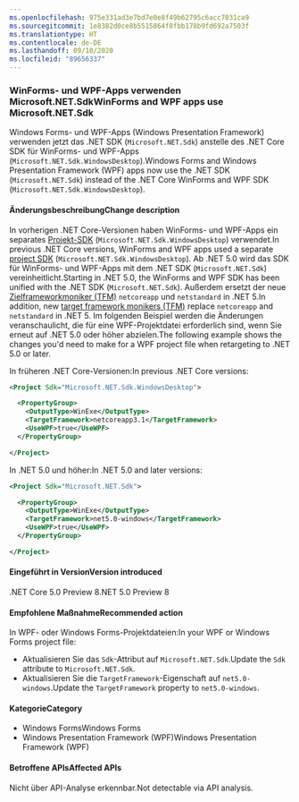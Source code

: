 ```yaml
---
ms.openlocfilehash: 975e331ad3e7bd7e0e8f49b62795c6acc7031ca9
ms.sourcegitcommit: 1e8382d0ce8b5515864f8fbb178b9fd692a7503f
ms.translationtype: HT
ms.contentlocale: de-DE
ms.lasthandoff: 09/10/2020
ms.locfileid: "89656337"
---
```

### <a name="winforms-and-wpf-apps-use-microsoftnetsdk"></a><span data-ttu-id="8225d-101">WinForms- und WPF-Apps verwenden Microsoft.NET.Sdk</span><span class="sxs-lookup"><span data-stu-id="8225d-101">WinForms and WPF apps use Microsoft.NET.Sdk</span></span>

<span data-ttu-id="8225d-102">Windows Forms- und WPF-Apps (Windows Presentation Framework) verwenden jetzt das .NET SDK (`Microsoft.NET.Sdk`) anstelle des .NET Core SDK für WinForms- und WPF-Apps (`Microsoft.NET.Sdk.WindowsDesktop`).</span><span class="sxs-lookup"><span data-stu-id="8225d-102">Windows Forms and Windows Presentation Framework (WPF) apps now use the .NET SDK (`Microsoft.NET.Sdk`) instead of the .NET Core WinForms and WPF SDK (`Microsoft.NET.Sdk.WindowsDesktop`).</span></span>

#### <a name="change-description"></a><span data-ttu-id="8225d-103">Änderungsbeschreibung</span><span class="sxs-lookup"><span data-stu-id="8225d-103">Change description</span></span>

<span data-ttu-id="8225d-104">In vorherigen .NET Core-Versionen haben WinForms- und WPF-Apps ein separates [Projekt-SDK](../../../../docs/core/project-sdk/overview.md) (`Microsoft.NET.Sdk.WindowsDesktop`) verwendet.</span><span class="sxs-lookup"><span data-stu-id="8225d-104">In previous .NET Core versions, WinForms and WPF apps used a separate [project SDK](../../../../docs/core/project-sdk/overview.md) (`Microsoft.NET.Sdk.WindowsDesktop`).</span></span> <span data-ttu-id="8225d-105">Ab .NET 5.0 wird das SDK für WinForms- und WPF-Apps mit dem .NET SDK (`Microsoft.NET.Sdk`) vereinheitlicht.</span><span class="sxs-lookup"><span data-stu-id="8225d-105">Starting in .NET 5.0, the WinForms and WPF SDK has been unified with the .NET SDK (`Microsoft.NET.Sdk`).</span></span> <span data-ttu-id="8225d-106">Außerdem ersetzt der neue [Zielframeworkmoniker (TFM)](../../../../docs/standard/frameworks.md) `netcoreapp` und `netstandard` in .NET 5.</span><span class="sxs-lookup"><span data-stu-id="8225d-106">In addition, new [target framework monikers (TFM)](../../../../docs/standard/frameworks.md) replace `netcoreapp` and `netstandard` in .NET 5.</span></span> <span data-ttu-id="8225d-107">Im folgenden Beispiel werden die Änderungen veranschaulicht, die für eine WPF-Projektdatei erforderlich sind, wenn Sie erneut auf .NET 5.0 oder höher abzielen.</span><span class="sxs-lookup"><span data-stu-id="8225d-107">The following example shows the changes you'd need to make for a WPF project file when retargeting to .NET 5.0 or later.</span></span>

<span data-ttu-id="8225d-108">In früheren .NET Core-Versionen:</span><span class="sxs-lookup"><span data-stu-id="8225d-108">In previous .NET Core versions:</span></span>

```xml
<Project Sdk="Microsoft.NET.Sdk.WindowsDesktop">

  <PropertyGroup>
    <OutputType>WinExe</OutputType>
    <TargetFramework>netcoreapp3.1</TargetFramework>
    <UseWPF>true</UseWPF>
  </PropertyGroup>

</Project>
```

<span data-ttu-id="8225d-109">In .NET 5.0 und höher:</span><span class="sxs-lookup"><span data-stu-id="8225d-109">In .NET 5.0 and later versions:</span></span>

```xml
<Project Sdk="Microsoft.NET.Sdk">

  <PropertyGroup>
    <OutputType>WinExe</OutputType>
    <TargetFramework>net5.0-windows</TargetFramework>
    <UseWPF>true</UseWPF>
  </PropertyGroup>

</Project>
```

#### <a name="version-introduced"></a><span data-ttu-id="8225d-110">Eingeführt in Version</span><span class="sxs-lookup"><span data-stu-id="8225d-110">Version introduced</span></span>

<span data-ttu-id="8225d-111">.NET Core 5.0 Preview 8</span><span class="sxs-lookup"><span data-stu-id="8225d-111">.NET 5.0 Preview 8</span></span>

#### <a name="recommended-action"></a><span data-ttu-id="8225d-112">Empfohlene Maßnahme</span><span class="sxs-lookup"><span data-stu-id="8225d-112">Recommended action</span></span>

<span data-ttu-id="8225d-113">In WPF- oder Windows Forms-Projektdateien:</span><span class="sxs-lookup"><span data-stu-id="8225d-113">In your WPF or Windows Forms project file:</span></span>

- <span data-ttu-id="8225d-114">Aktualisieren Sie das `Sdk`-Attribut auf `Microsoft.NET.Sdk`.</span><span class="sxs-lookup"><span data-stu-id="8225d-114">Update the `Sdk` attribute  to `Microsoft.NET.Sdk`.</span></span>
- <span data-ttu-id="8225d-115">Aktualisieren Sie die `TargetFramework`-Eigenschaft auf `net5.0-windows`.</span><span class="sxs-lookup"><span data-stu-id="8225d-115">Update the `TargetFramework` property to `net5.0-windows`.</span></span>

#### <a name="category"></a><span data-ttu-id="8225d-116">Kategorie</span><span class="sxs-lookup"><span data-stu-id="8225d-116">Category</span></span>

- <span data-ttu-id="8225d-117">Windows Forms</span><span class="sxs-lookup"><span data-stu-id="8225d-117">Windows Forms</span></span>
- <span data-ttu-id="8225d-118">Windows Presentation Framework (WPF)</span><span class="sxs-lookup"><span data-stu-id="8225d-118">Windows Presentation Framework (WPF)</span></span>

#### <a name="affected-apis"></a><span data-ttu-id="8225d-119">Betroffene APIs</span><span class="sxs-lookup"><span data-stu-id="8225d-119">Affected APIs</span></span>

<span data-ttu-id="8225d-120">Nicht über API-Analyse erkennbar.</span><span class="sxs-lookup"><span data-stu-id="8225d-120">Not detectable via API analysis.</span></span>

<!-- 

#### Affected APIs

Not detectable via API analysis.

-->
